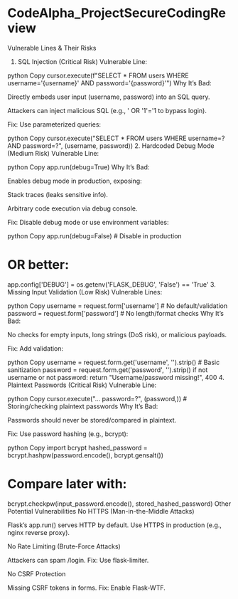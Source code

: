 # CodeAlpha_ProjectSecureCodingReview

Vulnerable Lines & Their Risks
1. SQL Injection (Critical Risk)
Vulnerable Line:

python
Copy
cursor.execute(f"SELECT * FROM users WHERE username='{username}' AND password='{password}'")
Why It’s Bad:

Directly embeds user input (username, password) into an SQL query.

Attackers can inject malicious SQL (e.g., ' OR '1'='1 to bypass login).

Fix: Use parameterized queries:

python
Copy
cursor.execute("SELECT * FROM users WHERE username=? AND password=?", (username, password))
2. Hardcoded Debug Mode (Medium Risk)
Vulnerable Line:

python
Copy
app.run(debug=True)
Why It’s Bad:

Enables debug mode in production, exposing:

Stack traces (leaks sensitive info).

Arbitrary code execution via debug console.

Fix: Disable debug mode or use environment variables:

python
Copy
app.run(debug=False)  # Disable in production
# OR better:
app.config['DEBUG'] = os.getenv('FLASK_DEBUG', 'False') == 'True'
3. Missing Input Validation (Low Risk)
Vulnerable Lines:

python
Copy
username = request.form['username']  # No default/validation
password = request.form['password']  # No length/format checks
Why It’s Bad:

No checks for empty inputs, long strings (DoS risk), or malicious payloads.

Fix: Add validation:

python
Copy
username = request.form.get('username', '').strip()  # Basic sanitization
password = request.form.get('password', '').strip()
if not username or not password:
    return "Username/password missing!", 400
4. Plaintext Passwords (Critical Risk)
Vulnerable Line:

python
Copy
cursor.execute("... password=?", (password,))  # Storing/checking plaintext passwords
Why It’s Bad:

Passwords should never be stored/compared in plaintext.

Fix: Use password hashing (e.g., bcrypt):

python
Copy
import bcrypt
hashed_password = bcrypt.hashpw(password.encode(), bcrypt.gensalt())
# Compare later with:
bcrypt.checkpw(input_password.encode(), stored_hashed_password)
Other Potential Vulnerabilities
No HTTPS (Man-in-the-Middle Attacks)

Flask’s app.run() serves HTTP by default. Use HTTPS in production (e.g., nginx reverse proxy).

No Rate Limiting (Brute-Force Attacks)

Attackers can spam /login. Fix: Use flask-limiter.

No CSRF Protection

Missing CSRF tokens in forms. Fix: Enable Flask-WTF.
